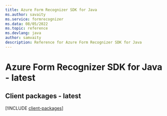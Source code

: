 ```yaml
---
title: Azure Form Recognizer SDK for Java
ms.author: savaity
ms.service: formrecognizer
ms.data: 08/05/2022
ms.topic: reference
ms.devlang: java
author: samvaity
description: Reference for Azure Form Recognizer SDK for Java
---
```

# Azure Form Recognizer SDK for Java - latest

## Client packages - latest
[!INCLUDE [client-packages](form-recognizer-client-index.md)]